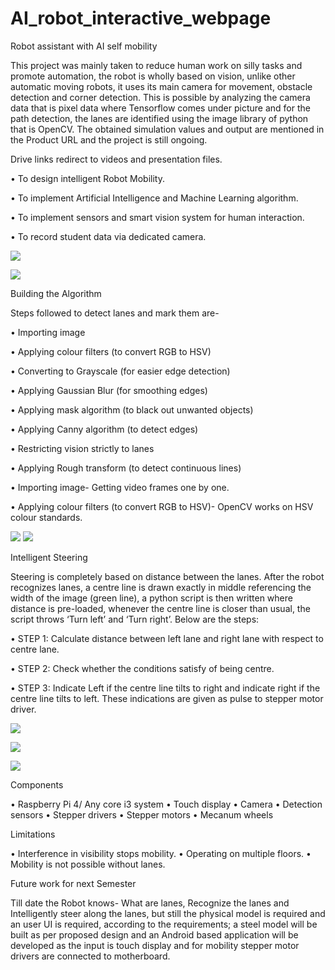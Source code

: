 ﻿# AI_robot_interactive_webpage

Robot assistant with AI self mobility



This project was mainly taken to reduce human work on silly tasks and promote automation, the robot is wholly based on vision, unlike other automatic moving robots, it uses its main camera for movement, obstacle detection and corner detection. This is possible by analyzing the camera data that is pixel data where Tensorflow comes under picture and for the path detection, the lanes are identified using the image library of python that is OpenCV.  The obtained simulation values and output are mentioned in the Product URL and the project is still ongoing.



Drive links redirect to videos and presentation files.

•	To design intelligent Robot Mobility.

•	To implement Artificial Intelligence and Machine Learning algorithm.

•	To implement sensors and smart vision system for human interaction.

•	To record student data via dedicated camera. 



![](img/9.png)


![](img/1.jpg)

Building the Algorithm

Steps followed to detect lanes and mark them are-

•	Importing image

•	Applying colour filters (to convert RGB to HSV)

•	Converting to Grayscale (for easier edge detection)

•	Applying Gaussian Blur (for smoothing edges)

•	Applying mask algorithm (to black out unwanted objects)

•	Applying Canny algorithm (to detect edges)

•	Restricting vision strictly to lanes

•	Applying Rough transform (to detect continuous lines)

•	Importing image-
  Getting video frames one by one.

•	Applying colour filters (to convert RGB to HSV)-
OpenCV works on HSV colour standards.

![](img/2.png)
![](img/3.png)

Intelligent Steering

Steering is completely based on distance between the lanes. After the robot recognizes lanes, a centre line is drawn exactly in middle referencing the width of the image (green line), a python script is then written where distance is pre-loaded, whenever the centre line is closer than usual, the script throws ‘Turn left’ and ‘Turn right’. Below are the steps:

•	STEP 1: Calculate distance between left lane and right lane with respect to centre lane.

•	STEP 2: Check whether the conditions satisfy of being centre.

•	STEP 3: Indicate Left if the centre line tilts to right and indicate right if the centre line tilts to left.
        These indications are given as pulse to stepper motor driver.

![](img/4.png)

![](img/5.png)

![](img/6.png)

Components

•	Raspberry Pi 4/ Any core i3 system
•	Touch display
•	Camera
•	Detection sensors
•	Stepper drivers
•	Stepper motors
•	Mecanum wheels


Limitations

•	Interference in visibility stops mobility.
•	Operating on multiple floors.
•	Mobility is not possible without lanes.


Future work for next Semester

Till date the Robot knows- What are lanes, Recognize the lanes and Intelligently steer along the lanes, but still the physical model is required and an user UI is required, according to the requirements; a steel model will be built as per proposed design and an Android based application will be developed as the input is touch display and for mobility stepper motor drivers are connected to motherboard.

